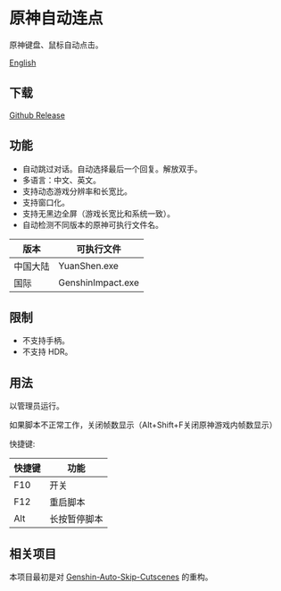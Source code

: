 # 原神自动连点

原神键盘、鼠标自动点击。

[English](README.md)

## 下载

[Github Release](https://github.com/T2hhbmEK/genshin-clicker/releases/latest)

## 功能

- 自动跳过对话。自动选择最后一个回复。解放双手。
- 多语言：中文、英文。
- 支持动态游戏分辨率和长宽比。
- 支持窗口化。
- 支持无黑边全屏（游戏长宽比和系统一致）。
- 自动检测不同版本的原神可执行文件名。

| 版本 | 可执行文件 |
| ------- | --- |
| 中国大陆 | YuanShen.exe |
| 国际 | GenshinImpact.exe |

## 限制

- 不支持手柄。
- 不支持 HDR。

## 用法

以管理员运行。

如果脚本不正常工作，关闭帧数显示（Alt+Shift+F关闭原神游戏内帧数显示）

快捷键:

| 快捷键 | 功能 |
| -------- | -------- |
| F10 | 开关 |
| F12 | 重启脚本 |
| Alt | 长按暂停脚本 |

## 相关项目

本项目最初是对 [Genshin-Auto-Skip-Cutscenes](https://github.com/iyzyi/Genshin-Auto-Skip-Cutscenes) 的重构。
